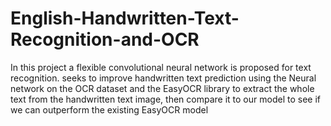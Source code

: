 # English-Handwritten-Text-Recognition-and-OCR
In this project a flexible convolutional neural network is proposed for text recognition. seeks to improve handwritten  text prediction using the Neural network on the OCR dataset  and the EasyOCR library to extract the whole text from the  handwritten text image, then compare it to our model to see if  we can outperform the existing EasyOCR model
